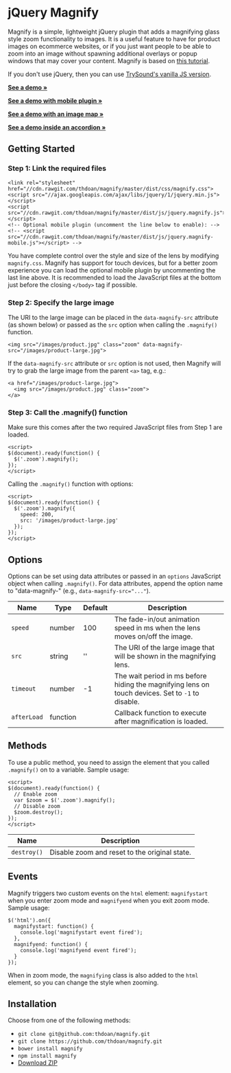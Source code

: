 # jQuery Magnify

Magnify is a simple, lightweight jQuery plugin that adds a magnifying glass style zoom functionality to images. It is a useful feature to have for product images on ecommerce websites, or if you just want people to be able to zoom into an image without spawning additional overlays or popup windows that may cover your content. Magnify is based on [this tutorial](http://thecodeplayer.com/walkthrough/magnifying-glass-for-images-using-jquery-and-css3).

If you don't use jQuery, then you can use [TrySound's vanilla JS version](https://github.com/TrySound/magnify/tree/fix-vanillajs).

**[See a demo &raquo;](https://thdoan.github.io/magnify/demo.html)**

**[See a demo with mobile plugin &raquo;](https://thdoan.github.io/magnify/demo-mobile.html)**

**[See a demo with an image map &raquo;](https://thdoan.github.io/magnify/demo-map.html)**

**[See a demo inside an accordion &raquo;](https://thdoan.github.io/magnify/demo-accordion.html)**

## Getting Started

### Step 1: Link the required files

```
<link rel="stylesheet" href="//cdn.rawgit.com/thdoan/magnify/master/dist/css/magnify.css">
<script src="//ajax.googleapis.com/ajax/libs/jquery/1/jquery.min.js"></script>
<script src="//cdn.rawgit.com/thdoan/magnify/master/dist/js/jquery.magnify.js"></script>
<!-- Optional mobile plugin (uncomment the line below to enable): -->
<!-- <script src="//cdn.rawgit.com/thdoan/magnify/master/dist/js/jquery.magnify-mobile.js"></script> -->
```

You have complete control over the style and size of the lens by modifying `magnify.css`. Magnify has support for touch devices, but for a better zoom experience you can load the optional mobile plugin by uncommenting the last line above. It is recommended to load the JavaScript files at the bottom just before the closing `</body>` tag if possible.

### Step 2: Specify the large image

The URI to the large image can be placed in the `data-magnify-src` attribute (as shown below) or passed as the `src` option when calling the `.magnify()` function.

```
<img src="/images/product.jpg" class="zoom" data-magnify-src="/images/product-large.jpg">
```

If the `data-magnify-src` attribute or `src` option is not used, then Magnify will try to grab the large image from the parent `<a>` tag, e.g.:

```
<a href="/images/product-large.jpg">
  <img src="/images/product.jpg" class="zoom">
</a>
```

### Step 3: Call the .magnify() function

Make sure this comes after the two required JavaScript files from Step 1 are loaded.

```
<script>
$(document).ready(function() {
  $('.zoom').magnify();
});
</script>
```

Calling the `.magnify()` function with options:

```
<script>
$(document).ready(function() {
  $('.zoom').magnify({
    speed: 200,
    src: '/images/product-large.jpg'
  });
});
</script>
```

## Options

Options can be set using data attributes or passed in an `options` JavaScript object when calling `.magnify()`. For data attributes, append the option name to "data-magnify-" (e.g., `data-magnify-src="..."`).

Name        | Type     | Default | Description
----------- | -------- | ------- | -----------
`speed`     | number   | 100     | The fade-in/out animation speed in ms when the lens moves on/off the image.
`src`       | string   | ''      | The URI of the large image that will be shown in the magnifying lens.
`timeout`   | number   | -1      | The wait period in ms before hiding the magnifying lens on touch devices. Set to `-1` to disable.
`afterLoad` | function |         | Callback function to execute after magnification is loaded.

## Methods

To use a public method, you need to assign the element that you called `.magnify()` on to a variable. Sample usage:

```
<script>
$(document).ready(function() {
  // Enable zoom
  var $zoom = $('.zoom').magnify();
  // Disable zoom
  $zoom.destroy();
});
</script>
```

Name        | Description
----------- | -----------
`destroy()` | Disable zoom and reset to the original state.

## Events

Magnify triggers two custom events on the `html` element: `magnifystart` when you enter zoom mode and `magnifyend` when you exit zoom mode. Sample usage:

```
$('html').on({
  magnifystart: function() {
    console.log('magnifystart event fired');
  },
  magnifyend: function() {
    console.log('magnifyend event fired');
  }
});
```

When in zoom mode, the `magnifying` class is also added to the `html` element, so you can change the style when zooming.

## Installation

Choose from one of the following methods:

- `git clone git@github.com:thdoan/magnify.git`
- `git clone https://github.com/thdoan/magnify.git`
- `bower install magnify`
- `npm install magnify`
- [Download ZIP](https://github.com/thdoan/magnify/archive/master.zip)

